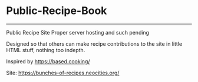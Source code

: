 # Public-Recipe-Book
-------------------------------------------------------------------------------------------------------------------------------------------------------------------------------
Public Recipe Site
Proper server hosting and such pending

Designed so that others can make recipe contributions to the site in little HTML stuff, nothing too indepth.


Inspired by  https://based.cooking/



Site: https://bunches-of-recipes.neocities.org/



